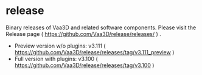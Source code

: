 # release
Binary releases of Vaa3D and related software components. Please visit the Release page ( https://github.com/Vaa3D/release/releases/ ) .

* Preview version w/o plugins: v3.111 ( https://github.com/Vaa3D/release/releases/tag/v3.111_preview )
* Full version with plugins: v3.100 ( https://github.com/Vaa3D/release/releases/tag/v3.100 )
